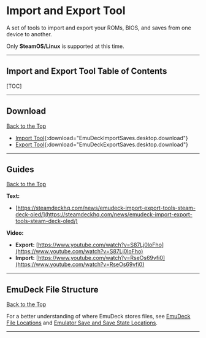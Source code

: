# Import and Export Tool

A set of tools to import and export your ROMs, BIOS, and saves from one device to another.

Only **SteamOS/Linux** is supported at this time. 

***

## Import and Export Tool Table of Contents

[TOC]

***

## Download
[Back to the Top](#import-and-export-tool-table-of-contents)

* [Import Tool](../../configuration-files/EmuDeckImportSaves.desktop.download){:download="EmuDeckImportSaves.desktop.download"}
* [Export Tool](../../configuration-files/EmuDeckExportSaves.desktop.download){:download="EmuDeckExportSaves.desktop.download"}

***

## Guides
[Back to the Top](#import-and-export-tool-table-of-contents)

**Text:** 

* [https://steamdeckhq.com/news/emudeck-import-export-tools-steam-deck-oled/](https://steamdeckhq.com/news/emudeck-import-export-tools-steam-deck-oled/)

**Video:** 

* **Export:** [https://www.youtube.com/watch?v=S87Lj0loFho](https://www.youtube.com/watch?v=S87Lj0loFho)
* **Import:** [https://www.youtube.com/watch?v=RseOs69vfi0](https://www.youtube.com/watch?v=RseOs69vfi0)

***

## EmuDeck File Structure
[Back to the Top](#import-and-export-tool-table-of-contents)

For a better understanding of where EmuDeck stores files, see [EmuDeck File Locations](../../file-management/steamos/file-management.md#emudeck-file-locations) and [Emulator Save and Save State Locations](../../file-management/steamos/file-management.md#emulator-save-and-save-state-locations).

***
